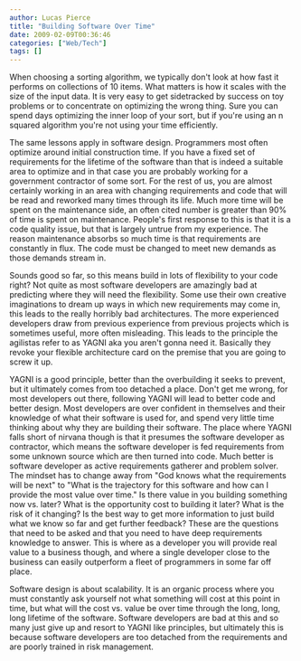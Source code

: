 ```yaml
---
author: Lucas Pierce
title: "Building Software Over Time"
date: 2009-02-09T00:36:46
categories: ["Web/Tech"]
tags: []
---
```


When choosing a sorting algorithm, we typically don't look at how fast it performs on collections of 10 items. What matters is how it scales with the size of the input data. It is very easy to get sidetracked by success on toy problems or to concentrate on optimizing the wrong thing. Sure you can spend days optimizing the inner loop of your sort, but if you're using an n squared algorithm you're not using your time efficiently.

The same lessons apply in software design. Programmers most often optimize around initial construction time. If you have a fixed set of requirements for the lifetime of the software than that is indeed a suitable area to optimize and in that case you are probably working for a government contractor of some sort. For the rest of us, you are almost certainly working in an area with changing requirements and code that will be read and reworked many times through its life. Much more time will be spent on the maintenance side, an often cited number is greater than 90% of time is spent on maintenance. People's first response to this is that it is a code quality issue, but that is largely untrue from my experience. The reason maintenance absorbs so much time is that requirements are constantly in flux. The code must be changed to meet new demands as those demands stream in.

Sounds good so far, so this means build in lots of flexibility to your code right? Not quite as most software developers are amazingly bad at predicting where they will need the flexibility. Some use their own creative imaginations to dream up ways in which new requirements may come in, this leads to the really horribly bad architectures. The more experienced developers draw from previous experience from previous projects which is sometimes useful, more often misleading. This leads to the principle the agilistas refer to as YAGNI aka you aren't gonna need it. Basically they revoke your flexible architecture card on the premise that you are going to screw it up.

YAGNI is a good principle, better than the overbuilding it seeks to prevent, but it ultimately comes from too detached a place. Don't get me wrong, for most developers out there, following YAGNI will lead to better code and better design. Most developers are over confident in themselves and their knowledge of what their software is used for, and spend very little time thinking about why they are building their software. The place where YAGNI falls short of nirvana though is that it presumes the software developer as contractor, which means the software developer is fed requirements from some unknown source which are then turned into code. Much better is software developer as active requirements gatherer and problem solver. The mindset has to change away from "God knows what the requirements will be next" to "What is the trajectory for this software and how can I provide the most value over time." Is there value in you building something now vs. later? What is the opportunity cost to building it later? What is the risk of it changing? Is the best way to get more information to just build what we know so far and get further feedback? These are the questions that need to be asked and that you need to have deep requirements knowledge to answer. This is where as a developer you will provide real value to a business though, and where a single developer close to the business can easily outperform a fleet of programmers in some far off place.

Software design is about scalability. It is an organic process where you must constantly ask yourself not what something will cost at this point in time, but what will the cost vs. value be over time through the long, long, long lifetime of the software. Software developers are bad at this and so many just give up and resort to YAGNI like principles, but ultimately this is because software developers are too detached from the requirements and are poorly trained in risk management.